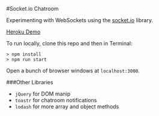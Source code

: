 #Socket.io Chatroom

Experimenting with WebSockets using the [socket.io](http://socket.io/get-started/chat/) library.

[Heroku Demo](http://chinibs-chatroom.herokuapp.com)

To run locally, clone this repo and then in Terminal:

```
> npm install
> npm run start
```

Open a bunch of browser windows at `localhost:3000`.

###Other Libraries
- `jQuery` for DOM manip
- `toastr` for chatroom notifications
- `lodash` for more array and object methods